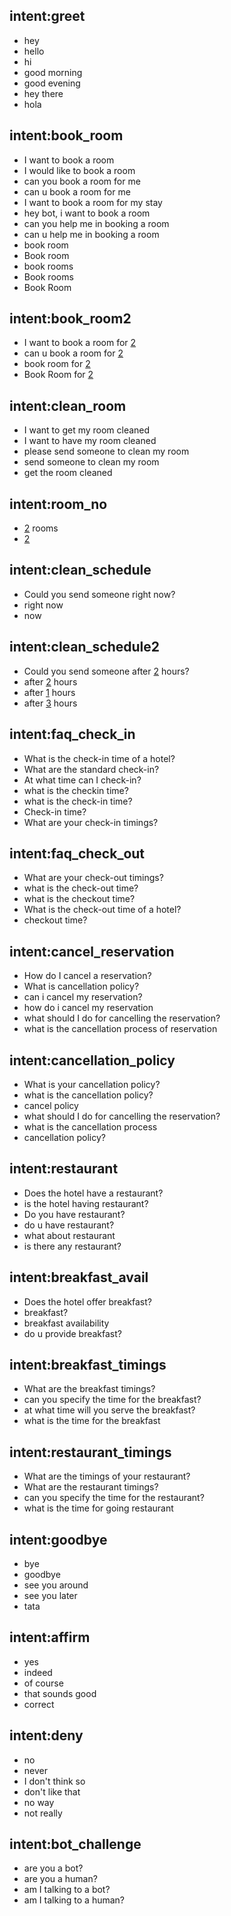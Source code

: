 ## intent:greet
- hey
- hello
- hi
- good morning
- good evening
- hey there
- hola


## intent:book_room
- I want to book a room
- I would like to book a room
- can you book a room for me
- can u book a room for me
- I want to book a room for my stay
- hey bot, i want to book a room
- can you help me in booking a room
- can u help me in booking a room
- book room
- Book room
- book rooms
- Book rooms
- Book Room

## intent:book_room2
- I want to book a room for [2](no)
- can u book a room for [2](no)
- book room for [2](no)
- Book Room for [2](no)

## intent:clean_room
- I want to get my room cleaned
- I want to have my room cleaned
- please send someone to clean my room
- send someone to clean my room
- get the room cleaned

## intent:room_no
- [2](no) rooms
- [2](no)  
## intent:clean_schedule
- Could you send someone right now?
- right now
- now

## intent:clean_schedule2
- Could you send someone after [2](no) hours?
- after [2](no) hours
- after [1](no) hours
- after [3](no) hours


## intent:faq_check_in
- What is the check-in time of a hotel?
- What are the standard check-in?
- At what time can I check-in?
- what is the checkin time?
- what is the check-in time?
- Check-in time?
- What are your check-in timings?

## intent:faq_check_out
- What are your check-out timings?
- what is the check-out time?
- what is the checkout time?
- What is the check-out time of a hotel?
- checkout time?

## intent:cancel_reservation
- How do I cancel a reservation?
- What is cancellation policy?
- can i cancel my reservation?
- how do i cancel my reservation
- what should I do for cancelling the reservation?
- what is the cancellation process of reservation

## intent:cancellation_policy
- What is your cancellation policy?
- what is the cancellation policy?
- cancel policy
- what should I do for cancelling the reservation?
- what is the cancellation process
- cancellation policy?

## intent:restaurant
-  Does the hotel have a restaurant?
- is the hotel having restaurant?
- Do you have restaurant?
- do u have restaurant?
- what about restaurant
- is there any restaurant?

## intent:breakfast_avail
-  Does the hotel offer breakfast?
- breakfast?
- breakfast availability
- do u provide breakfast?

## intent:breakfast_timings
-  What are the breakfast timings?
- can you specify the time for the breakfast?
- at what time will you serve the breakfast?
- what is the time for the breakfast

## intent:restaurant_timings
- What are the timings of your restaurant?
-  What are the restaurant timings?
- can you specify the time for the restaurant?
- what is the time for going restaurant

## intent:goodbye
- bye
- goodbye
- see you around
- see you later
- tata

## intent:affirm
- yes
- indeed
- of course
- that sounds good
- correct

## intent:deny
- no
- never
- I don't think so
- don't like that
- no way
- not really





## intent:bot_challenge
- are you a bot?
- are you a human?
- am I talking to a bot?
- am I talking to a human?
